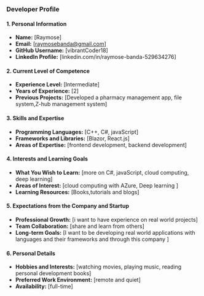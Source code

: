 ### Developer Profile

#### 1. Personal Information

- **Name:** [Raymose]
- **Email:** [raymosebanda@gmail.com]
- **GitHub Username:** [vibrantCoder18]
- **LinkedIn Profile:** [linkedin.com/in/raymose-banda-529634276]

#### 2. Current Level of Competence

- **Experience Level:** [Intermediate]
- **Years of Experience:** [2]
- **Previous Projects:** [Developed a pharmacy management app, file system,Z-hub management system]

#### 3. Skills and Expertise

- **Programming Languages:** [C++, C#, javaScript]
- **Frameworks and Libraries:** [Blazor, React.js]
- **Areas of Expertise:** [frontend development, backend development]

#### 4. Interests and Learning Goals

- **What You Wish to Learn:** [more on C#, javaScript, cloud computing, deep learning]
- **Areas of Interest:** [cloud computing with AZure, Deep learning ]
- **Learning Resources:** [Books,tutorials and blogs]

#### 5. Expectations from the Company and Startup

- **Professional Growth:** [i want to have experience on real world projects]
- **Team Collaboration:** [share and learn from others]
- **Long-term Goals:** [I want to be developing real world applications with languages and their frameworks and through this company ]

#### 6. Personal Details

- **Hobbies and Interests:** [watching movies, playing music, reading personal development books]
- **Preferred Work Environment:** [remote and quiet]
- **Availability:** [full-time]
